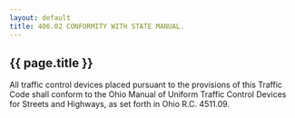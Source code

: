 ```yaml
---
layout: default 
title: 406.02 CONFORMITY WITH STATE MANUAL.
---
```


{{ page.title }}
----------------

All traffic control devices placed pursuant to the provisions of this
Traffic Code shall conform to the Ohio Manual of Uniform Traffic Control
Devices for Streets and Highways, as set forth in Ohio R.C. 4511.09.
